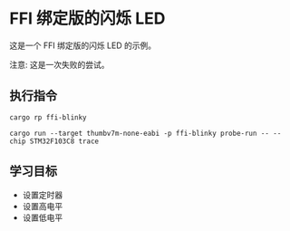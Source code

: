 # FFI 绑定版的闪烁 LED

这是一个 FFI 绑定版的闪烁 LED 的示例。

注意: 这是一次失败的尝试。

## 执行指令

```shell
cargo rp ffi-blinky

cargo run --target thumbv7m-none-eabi -p ffi-blinky probe-run -- --chip STM32F103C8 trace
```

## 学习目标

- 设置定时器
- 设置高电平
- 设置低电平

